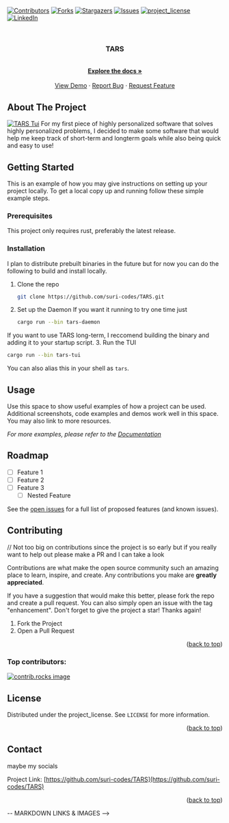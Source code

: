 
<!-- Improved compatibility of back to top link: See: https://github.com/othneildrew/Best-README-Template/pull/73 -->
<a id="readme-top"></a>
<!--
*** Thanks for checking out the Best-README-Template. If you have a suggestion
*** that would make this better, please fork the repo and create a pull request
*** or simply open an issue with the tag "enhancement".
*** Don't forget to give the project a star!
*** Thanks again! Now go create something AMAZING! :D
-->



<!-- PROJECT SHIELDS -->
<!--
*** I'm using markdown "reference style" links for readability.
*** Reference links are enclosed in brackets [ ] instead of parentheses ( ).
*** See the bottom of this document for the declaration of the reference variables
*** for contributors-url, forks-url, etc. This is an optional, concise syntax you may use.
*** https://www.markdownguide.org/basic-syntax/#reference-style-links
-->
[![Contributors][contributors-shield]][contributors-url]
[![Forks][forks-shield]][forks-url]
[![Stargazers][stars-shield]][stars-url]
[![Issues][issues-shield]][issues-url]
[![project_license][license-shield]][license-url]
[![LinkedIn][linkedin-shield]][linkedin-url]



<!-- PROJECT LOGO -->
<br />
<div align="center">
  <a href="https://github.com/suri-codes/TARS">
    <!-- TODO: later -->
    <!-- <img src="images/logo.png" alt="Logo" width="80" height="80"> -->
  </a>

<h3 align="center">TARS</h3>

  <p align="center">
    <br />
    <a href="https://github.com/suri-codes/TARS"><strong>Explore the docs »</strong></a>
    <br />
    <br />
    <a href="https://github.com/suri-codes/TARS">View Demo</a>
    &middot;
    <a href="https://github.com/suri-codes/TARS/issues/new?labels=bug&template=bug-report---.md">Report Bug</a>
    &middot;
    <a href="https://github.com/suri-codes/TARS/issues/new?labels=enhancement&template=feature-request---.md">Request Feature</a>
  </p>
</div>

<!-- ABOUT THE PROJECT -->
## About The Project

[![TARS Tui][product-screenshot]](https://suri.codes/TARS_DEMO.png)
    For my first piece of highly personalized software that solves highly
    personalized problems, I decided to make some software that would help me
    keep track of short-term and longterm goals while also being quick and easy
    to use! 






<!-- GETTING STARTED -->
## Getting Started

This is an example of how you may give instructions on setting up your project locally.
To get a local copy up and running follow these simple example steps.

### Prerequisites
This project only requires rust, preferably the latest release.

### Installation

I plan to distribute prebuilt binaries in the future but for now you can do the following to build and install locally.

1. Clone the repo
   ```sh
   git clone https://github.com/suri-codes/TARS.git
   ```
2. Set up the Daemon
  If you want it running to try one time just
   ```sh
   cargo run --bin tars-daemon
   ```
  If you want to use TARS long-term, I reccomend building the binary and adding it to your startup script. 
3. Run the TUI
   ```sh
  cargo run --bin tars-tui
   ```
  You can also alias this in your shell as `tars`.




<!-- USAGE EXAMPLES -->
## Usage

Use this space to show useful examples of how a project can be used. Additional screenshots, code examples and demos work well in this space. You may also link to more resources.

_For more examples, please refer to the [Documentation](https://example.com)_


<!-- ROADMAP -->
## Roadmap

- [ ] Feature 1
- [ ] Feature 2
- [ ] Feature 3
    - [ ] Nested Feature

See the [open issues](https://github.com/suri-codes/TARS/issues) for a full list of proposed features (and known issues).

<!-- CONTRIBUTING -->
## Contributing

// Not too big on contributions since the project is so early but if you really want to help out please make a PR and I can take a look

Contributions are what make the open source community such an amazing place to learn, inspire, and create. Any contributions you make are **greatly appreciated**.

If you have a suggestion that would make this better, please fork the repo and create a pull request. You can also simply open an issue with the tag "enhancement".
Don't forget to give the project a star! Thanks again!

1. Fork the Project
5. Open a Pull Request

<p align="right">(<a href="#readme-top">back to top</a>)</p>

### Top contributors:

<a href="https://github.com/suri-codes/TARS/graphs/contributors">
  <img src="https://contrib.rocks/image?repo=suri-codes/TARS" alt="contrib.rocks image" />
</a>



<!-- LICENSE -->
## License

Distributed under the project_license. See `LICENSE` for more information.

<p align="right">(<a href="#readme-top">back to top</a>)</p>



<!-- CONTACT -->
## Contact

maybe my socials


Project Link: [https://github.com/suri-codes/TARS](https://github.com/suri-codes/TARS)

<p align="right">(<a href="#readme-top">back to top</a>)</p>

-- MARKDOWN LINKS & IMAGES -->
<!-- https://www.markdownguide.org/basic-syntax/#reference-style-links -->
[contributors-shield]: https://img.shields.io/github/contributors/suri-codes/TARS.svg?style=for-the-badge
[contributors-url]: https://github.com/suri-codes/TARS/graphs/contributors
[forks-shield]: https://img.shields.io/github/forks/suri-codes/TARS.svg?style=for-the-badge
[forks-url]: https://github.com/suri-codes/TARS/network/members
[stars-shield]: https://img.shields.io/github/stars/suri-codes/TARS.svg?style=for-the-badge
[stars-url]: https://github.com/suri-codes/TARS/stargazers
[issues-shield]: https://img.shields.io/github/issues/suri-codes/TARS.svg?style=for-the-badge
[issues-url]: https://github.com/suri-codes/TARS/issues
[license-shield]: https://img.shields.io/github/license/suri-codes/TARS.svg?style=for-the-badge
[license-url]: https://github.com/suri-codes/TARS/blob/master/LICENSE.txt
[linkedin-shield]: https://img.shields.io/badge/-LinkedIn-black.svg?style=for-the-badge&logo=linkedin&colorB=555
[linkedin-url]: https://linkedin.com/in/linkedin_username
[product-screenshot]: https://suri.codes/TARS_DEMO.png
<!-- Shields.io badges. You can a comprehensive list with many more badges at: https://github.com/inttter/md-badges -->
[Next.js]: https://img.shields.io/badge/next.js-000000?style=for-the-badge&logo=nextdotjs&logoColor=white
[Next-url]: https://nextjs.org/
[React.js]: https://img.shields.io/badge/React-20232A?style=for-the-badge&logo=react&logoColor=61DAFB
[React-url]: https://reactjs.org/
[Vue.js]: https://img.shields.io/badge/Vue.js-35495E?style=for-the-badge&logo=vuedotjs&logoColor=4FC08D
[Vue-url]: https://vuejs.org/
[Angular.io]: https://img.shields.io/badge/Angular-DD0031?style=for-the-badge&logo=angular&logoColor=white
[Angular-url]: https://angular.io/
[Svelte.dev]: https://img.shields.io/badge/Svelte-4A4A55?style=for-the-badge&logo=svelte&logoColor=FF3E00
[Svelte-url]: https://svelte.dev/
[Laravel.com]: https://img.shields.io/badge/Laravel-FF2D20?style=for-the-badge&logo=laravel&logoColor=white
[Laravel-url]: https://laravel.com
[Bootstrap.com]: https://img.shields.io/badge/Bootstrap-563D7C?style=for-the-badge&logo=bootstrap&logoColor=white
[Bootstrap-url]: https://getbootstrap.com
[JQuery.com]: https://img.shields.io/badge/jQuery-0769AD?style=for-the-badge&logo=jquery&logoColor=white
[JQuery-url]: https://jquery.com 
